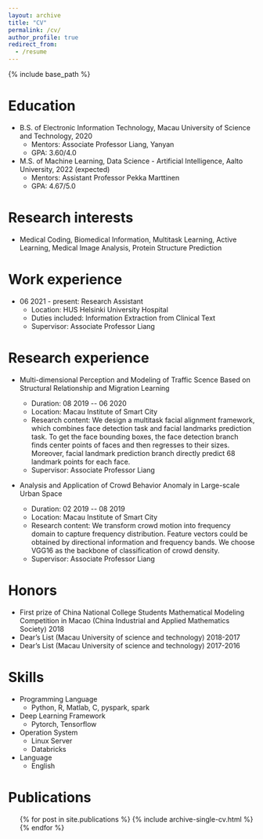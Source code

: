 ```yaml
---
layout: archive
title: "CV"
permalink: /cv/
author_profile: true
redirect_from:
  - /resume
---
```


{% include base_path %}

Education
======
* B.S. of Electronic Information Technology, Macau University of Science and Technology, 2020
  * Mentors: Associate Professor Liang, Yanyan
  * GPA: 3.60/4.0
* M.S. of Machine Learning, Data Science - Artificial Intelligence, Aalto University, 2022 (expected)
  * Mentors: Assistant Professor Pekka Marttinen
  * GPA: 4.67/5.0

Research interests
======
* Medical Coding, Biomedical Information, Multitask Learning, Active Learning, Medical Image Analysis, Protein Structure Prediction

Work experience
======
* 06 2021 - present: Research Assistant
  * Location: HUS Helsinki University Hospital
  * Duties included: Information Extraction from Clinical Text
  * Supervisor: Associate Professor Liang

Research experience
======
* Multi-dimensional Perception and Modeling of Traffic Scence Based on Structural Relationship and Migration Learning
  * Duration: 08 2019 -- 06 2020
  * Location: Macau Institute of Smart City
  * Research content: We design a multitask facial alignment framework, which combines face detection task and facial landmarks prediction task. To get the face bounding boxes, the face detection branch finds center points of faces and then regresses to their sizes. Moreover, facial landmark prediction branch directly predict 68 landmark points for each face.
  * Supervisor: Associate Professor Liang

* Analysis and Application of Crowd Behavior Anomaly in Large-scale Urban Space
  * Duration: 02 2019 -- 08 2019
  * Location: Macau Institute of Smart City
  * Research content: We transform crowd motion into frequency domain to capture frequency distribution. Feature vectors could be obtained by directional information and frequency bands. We choose VGG16 as the backbone of classification of crowd density.
  * Supervisor: Associate Professor Liang
  
Honors
======
* First prize of China National College Students Mathematical Modeling Competition in Macao (China Industrial and Applied Mathematics Society) 2018
* Dear’s List (Macau University of science and technology) 2018-2017
* Dear’s List (Macau University of science and technology) 2017-2016

Skills
======
* Programming Language
  * Python, R, Matlab, C, pyspark, spark
* Deep Learning Framework
  * Pytorch, Tensorflow
* Operation System
  * Linux Server
  * Databricks
* Language 
  * English

Publications
======
  <ul>{% for post in site.publications %}
    {% include archive-single-cv.html %}
  {% endfor %}</ul>
  